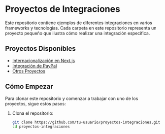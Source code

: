 # Proyectos de Integraciones

Este repositorio contiene ejemplos de diferentes integraciones en varios frameworks y tecnologías. Cada carpeta en este repositorio representa un proyecto pequeño que ilustra cómo realizar una integración específica.

## Proyectos Disponibles

- [Internacionalización en Next.js](./nextjs-internacionalizacion)
- [Integración de PayPal](./paypal-integration)
- [Otros Proyectos](./otros-proyectos)

## Cómo Empezar

Para clonar este repositorio y comenzar a trabajar con uno de los proyectos, sigue estos pasos:

1. Clona el repositorio:

   ```bash
   git clone https://github.com/tu-usuario/proyectos-integraciones.git
   cd proyectos-integraciones
    ```
